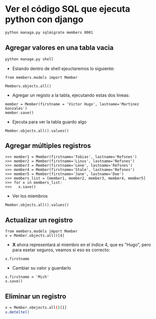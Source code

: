 # Ver el código SQL que ejecuta python con django

```bash
python managa.py sqlmigrate members 0001
```

## Agregar valores en una tabla vacia

```bash 
python manage.py shell
```

- Estando dentro de shell ejeuctaremos lo siguiente:

```shell
from members.models import Member
```

```shell
Members.objects.all()
```

- Agregar un registo a la tabla, ejecutando estas dos lineas: 

```shell
member = Member(firstname = 'Victor Hugo', lastname='Martinez Gonzales')
member.save()
```

- Ejecuta para ver la tabla guardo algo

```shel
Member.objects.all().values()
```

## Agregar múltiples registros 

```shell
>>> member1 = Member(firstname='Tobias', lastname='Refsnes')
>>> member2 = Member(firstname='Linus', lastname='Refsnes')
>>> member3 = Member(firstname='Lene', lastname='Refsnes')
>>> member4 = Member(firstname='Stale', lastname='Refsnes')
>>> member5 = Member(firstname='Jane', lastname='Doe')
>>> members_list = [member1, member2, member3, member4, member5]
>>> for x in members_list:
>>>   x.save()
```

- Ver los miembros 

```shell
Member.objects.all().values()
```



## Actualizar un registro 

```shell
from members.models import Member
x = Member.objects.all()[4]
```

- **X** ahora representará al miembro en el índice 4, que es "Hugo", pero para esetar seguros, veamos si eso es correcto: 

```shell
x.firstname
```

- Cambiar su valor y guardarlo


```shell
x.firstname = 'Mich'
x.save()
```

## Eliminar un registro 

```bash 
x = Member.obejects.all()[1]
x.detelte()



